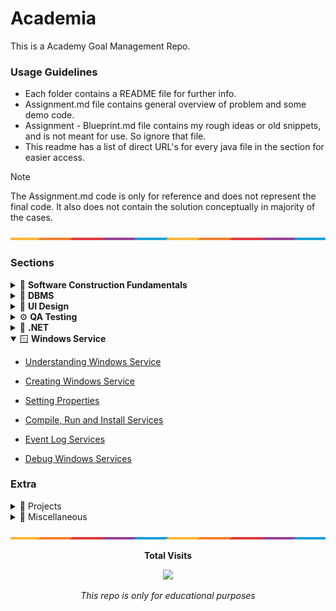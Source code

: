 # Academia
This is a Academy Goal Management Repo. <br>

### Usage Guidelines
- Each folder contains a README file for further info.
- Assignment.md file contains general overview of problem and some demo code.
- Assignment - Blueprint.md file contains my rough ideas or old snippets, and is not meant for use. So ignore that file.
- This readme has a list of direct URL's for every java file in the section for easier access.

> [!note]
> The Assignment.md code is only for reference and does not represent the final code.
> It also does not contain the solution conceptually in majority of the cases.

![](https://github.com/Gamedemons/Gamedemons/blob/main/Resources/waxline.png)

### Sections

<details>
<summary>🧩 <b>Software Construction Fundamentals</b></summary>
  
- [Shopping Cart](https://github.com/metacube-manthan-rajoria/Assignments/blob/main/001%20-%20Software%20Construction%20Fundamentals%20-%20GET/Chapter%20001%20-%20Software%20Construction%20Fundamental%20Overview/Assignment.java)

- [HexCalc](https://github.com/metacube-manthan-rajoria/Assignments/blob/main/001%20-%20Software%20Construction%20Fundamentals%20-%20GET/Chapter%20002%20-%20Static%20Checking%20and%20Code%20Review/Assignment%201/Assignment.java)

- [Job Scheduler](https://github.com/metacube-manthan-rajoria/Assignments/blob/main/001%20-%20Software%20Construction%20Fundamentals%20-%20GET/Chapter%20002%20-%20Static%20Checking%20and%20Code%20Review/Assignment%202/Assignment.java)

- [String Manipulation](https://github.com/metacube-manthan-rajoria/Assignments/blob/main/001%20-%20Software%20Construction%20Fundamentals%20-%20GET/Chapter%20003%20-%20Software%20Specifications/Assignment%201/Assignment.java)

- [Class Marksheet](https://github.com/metacube-manthan-rajoria/Assignments/blob/main/001%20-%20Software%20Construction%20Fundamentals%20-%20GET/Chapter%20003%20-%20Software%20Specifications/Assignment%202/Assignment.java)

- [Area Calculator](https://github.com/metacube-manthan-rajoria/Assignments/blob/main/001%20-%20Software%20Construction%20Fundamentals%20-%20GET/Chapter%20003%20-%20Software%20Specifications/Assignment%203/Assignment.java)

- [ArrOperation](https://github.com/metacube-manthan-rajoria/Assignments/blob/main/001%20-%20Software%20Construction%20Fundamentals%20-%20GET/Chapter%20004%20-%20Test%20Driven%20Development%20and%20Junit/ArrOperation.java)

- [MathOperations](https://github.com/metacube-manthan-rajoria/Assignments/blob/main/001%20-%20Software%20Construction%20Fundamentals%20-%20GET/Chapter%20005%20-%20Recursion/Assignment%201/MathOperations.java)

- [RecursiveSearch](https://github.com/metacube-manthan-rajoria/Assignments/blob/main/001%20-%20Software%20Construction%20Fundamentals%20-%20GET/Chapter%20005%20-%20Recursion/Assignment%202/RecursiveSearch.java)

- [ChessBoard](https://github.com/metacube-manthan-rajoria/Assignments/blob/main/001%20-%20Software%20Construction%20Fundamentals%20-%20GET/Chapter%20005%20-%20Recursion/Assignment%203/ChessBoard.java)

- [IntSet](https://github.com/metacube-manthan-rajoria/Assignments/blob/main/001%20-%20Software%20Construction%20Fundamentals%20-%20GET/Chapter%20006%20-%20Abstract%20and%20Concrete%20Data%20Types/Assignment%201/Assignment.java)

- [PolyOperation](https://github.com/metacube-manthan-rajoria/Assignments/blob/main/001%20-%20Software%20Construction%20Fundamentals%20-%20GET/Chapter%20006%20-%20Abstract%20and%20Concrete%20Data%20Types/Assignment%202/Assignment.java)

- [Matrix](https://github.com/metacube-manthan-rajoria/Assignments/blob/main/001%20-%20Software%20Construction%20Fundamentals%20-%20GET/Chapter%20007%20-%20Using%20Invariants%20in%20Design%20and%20Implementation%20of%20ADTs/Matrix.java)

- [Organization](https://github.com/metacube-manthan-rajoria/Assignments/blob/main/001%20-%20Software%20Construction%20Fundamentals%20-%20GET/Chapter%20008%20-%20Inheritance%20and%20Composition/Organization.java)

- [Shape Factory](https://github.com/metacube-manthan-rajoria/Assignments/blob/main/001%20-%20Software%20Construction%20Fundamentals%20-%20GET/Chapter%20009%20-%20Factory%20For%20ADT/Main.java)
</details>

<details>
<summary>💾 <b>DBMS</b></summary>

- [StoreFront ER Diagram](https://github.com/metacube-manthan-rajoria/Assignments/blob/main/002%20-%20DBMS/Chapter%20001%20-%20Introduction%20to%20DBMS/StoreFront.svg)

- [StoreFront Database Queries](https://github.com/metacube-manthan-rajoria/Assignments/blob/main/002%20-%20DBMS/Chapter%20002%20-%20SQL%20Commands%20%26%20Joins/README.md)

- [StoreFront JDBC](https://github.com/metacube-manthan-rajoria/Assignments/blob/main/002%20-%20DBMS/Chapter%20003%20-%20JDBC/JDBC/app/src/main/java/jdbc/App.java)

- [StoreFront Queries](https://github.com/metacube-manthan-rajoria/Assignments/blob/main/002%20-%20DBMS/Chapter%20004%20-%20SQL%20Constraints%2C%20Functions%20%26%20Views/Queries.sql)

- [StoreFront StoredProcedures](https://github.com/metacube-manthan-rajoria/Assignments/blob/main/002%20-%20DBMS/Chapter%20005%20-%20Best%20Practices%20%26%20Implementation/Queries.sql)

</details>

<details>
<summary>📰 <b>UI Design</b></summary>

- [Metacube Parking System (HTML)](https://github.com/metacube-manthan-rajoria/GET_003_Chapter_001/tree/Chapter_001)

- [Metacube Parking System (CSS)](https://github.com/metacube-manthan-rajoria/GET_003_Chapter_001/tree/Chapter_002)

- [Weather App](https://github.com/metacube-manthan-rajoria/GET_003_Chapter_003/)

- [Blog Post](https://github.com/metacube-manthan-rajoria/GET_003_Chapter_004)

- [Dashboard](https://github.com/metacube-manthan-rajoria/GET_003_Chapter_005)

- [Metacube Parking System (JavaScript)](https://github.com/metacube-manthan-rajoria/GET_003_Chapter_001/tree/Chapter_006)

- [Metacube Parking System (ECMAScript)](https://github.com/metacube-manthan-rajoria/GET_003_Chapter_001/tree/Chapter_007)

- [NPM Project Creation](https://github.com/metacube-manthan-rajoria/GET_003_Chapter_008)

- [Metacube Parking System (TypeScript)](https://github.com/metacube-manthan-rajoria/GET_003_Chapter_009)

- [Kanban - React 1](https://github.com/metacube-manthan-rajoria/GET_003_Chapter_010/tree/ab0287ec0f9f1cebb370232ffbf92a78fb48dced)

- [Kanban - React 2](https://github.com/metacube-manthan-rajoria/GET_003_Chapter_010)

</details>

<details>
<summary>⚙️ <b>QA Testing</b></summary>

- [Testing Concepts](https://github.com/metacube-manthan-rajoria/Assignments/tree/main/004%20-%20QA%20Testing/Chapter%20001%20-%20Testing%20Concepts)

- [Test Automation](https://github.com/metacube-manthan-rajoria/Assignments/tree/main/004%20-%20QA%20Testing/Chapter%20002%20-%20Test%20Automation)

</details>

<details>
<summary>🥅 <b>.NET</b></summary>

- [Fundamentals of .NET](https://github.com/metacube-manthan-rajoria/Assignments/blob/main/006%20-%20DOTNET/Chapter%20001%20-%20Introduction/Assignment%20001%20-%20Fundamentals%20of%20.NET/Assignment.md)

- [Console Application](https://github.com/metacube-manthan-rajoria/Assignments/tree/main/006%20-%20DOTNET/Chapter%20001%20-%20Introduction/Assignment%20002%20-%20Console%20Application)

- [Zoo Management](https://github.com/metacube-manthan-rajoria/Assignments/tree/main/006%20-%20DOTNET/Chapter%20002%20-%20Basics/Assignment%20002%20-%20C%23%20OOP)

- [Partial Classes](https://github.com/metacube-manthan-rajoria/Assignments/blob/main/006%20-%20DOTNET/Chapter%20003%20-%20Intermediate%201/Assignment%20001%20-%20Partial%20Classes/Assignment.md)

- [Generics](https://github.com/metacube-manthan-rajoria/Assignments/tree/main/006%20-%20DOTNET/Chapter%20003%20-%20Intermediate%201/Assignment%20002%20-%20Generics)

- [Extension Methods](https://github.com/metacube-manthan-rajoria/Assignments/tree/main/006%20-%20DOTNET/Chapter%20003%20-%20Intermediate%201/Assignment%20003%20-%20Extension%20Methods)

- [Delegates](https://github.com/metacube-manthan-rajoria/Assignments/tree/main/006%20-%20DOTNET/Chapter%20003%20-%20Intermediate%201/Assignment%20004%20-%20Delegates)

- [Anonymous Methods](https://github.com/metacube-manthan-rajoria/Assignments/tree/main/006%20-%20DOTNET/Chapter%20003%20-%20Intermediate%201/Assignment%20005%20-%20Anonymous%20Methods)

- [MetaUser](https://github.com/metacube-manthan-rajoria/Assignments/tree/main/006%20-%20DOTNET/Chapter%20005%20-%20ASP.NET%20MVC/Assignment%20001%20-%20Introduction)

- [Friendly (Models, Views, Controller, Validation, Application, Exception Handling)](https://github.com/metacube-manthan-rajoria/Friendly)

- [Garbage Collection](https://github.com/metacube-manthan-rajoria/Assignments/tree/main/006%20-%20DOTNET/Chapter%20004%20-%20Intermediate%202/Assignment%20002%20-%20Garbage%20Collection)

- [Data Serialization](https://github.com/metacube-manthan-rajoria/EmployeeSerializer)

- [Reflection](https://github.com/metacube-manthan-rajoria/Assignments/blob/main/006%20-%20DOTNET/Chapter%20004%20-%20Intermediate%202/Assignment%20004%20-%20Reflection/ReflectionConsole)

- [SQL Server 1](https://github.com/metacube-manthan-rajoria/Assignments/blob/main/006%20-%20DOTNET/Chapter%20006%20-%20SQL%20Server%201)

- [SQL Functions and Procedures](https://github.com/metacube-manthan-rajoria/Assignments/tree/main/006%20-%20DOTNET/Chapter%20007%20-%20SQL%20Server%202/Assignment%20001%20-%20Functions%20and%20Procedures)

- [SQL Temp Tables](https://github.com/metacube-manthan-rajoria/Assignments/tree/main/006%20-%20DOTNET/Chapter%20007%20-%20SQL%20Server%202/Assignment%20002%20-%20Temp%20Table)

- [SQL CTE](https://github.com/metacube-manthan-rajoria/Assignments/tree/main/006%20-%20DOTNET/Chapter%20007%20-%20SQL%20Server%202/Assignment%20003%20-%20CTE)

- [SQL Cursors](https://github.com/metacube-manthan-rajoria/Assignments/tree/main/006%20-%20DOTNET/Chapter%20007%20-%20SQL%20Server%202/Assignment%20004%20-%20Cursors)

- [SQL Ranking Functions](https://github.com/metacube-manthan-rajoria/Assignments/tree/main/006%20-%20DOTNET/Chapter%20007%20-%20SQL%20Server%202/Assignment%20005%20-%20Ranking%20Functions)

- [SQL Control Flow Keywords](https://github.com/metacube-manthan-rajoria/Assignments/tree/main/006%20-%20DOTNET/Chapter%20007%20-%20SQL%20Server%202/Assignment%20006%20-%20Control%20Flow%20Keywords)

- [SQL Aggregate Functions](https://github.com/metacube-manthan-rajoria/Assignments/tree/main/006%20-%20DOTNET/Chapter%20007%20-%20SQL%20Server%202/Assignment%20007%20-%20Aggregate%20Functions)

- [SQL Data Client](https://github.com/metacube-manthan-rajoria/Bookworm/tree/f9da16eae80c1a33fcd9f7e2a9098674f9fe34c2)

- [ADO.NET Basics](https://github.com/metacube-manthan-rajoria/Bookworm/tree/f9da16eae80c1a33fcd9f7e2a9098674f9fe34c2)

- [ADO.NET System.Data Namespace](https://github.com/metacube-manthan-rajoria/Assignments/tree/main/006%20-%20DOTNET/Chapter%20008%20-%20ADO.NET/Assignment%20002%20-%20System.Data%20Namespace)

- [ADO.NET Accessing Data in Connected Environment](https://github.com/metacube-manthan-rajoria/Assignments/tree/main/006%20-%20DOTNET/Chapter%20008%20-%20ADO.NET/Assignment%20003%20-%20Accessing%20Data%20in%20Connected%20Environment)

- [ADO.NET Accessing Data in Disconnected Environment](https://github.com/metacube-manthan-rajoria/Assignments/tree/main/006%20-%20DOTNET/Chapter%20008%20-%20ADO.NET/Assignment%20004%20-%20Accessing%20Data%20in%20Disconnected%20Environment)

- [ADO.NET Stored Procedure](https://github.com/metacube-manthan-rajoria/Assignments/tree/main/006%20-%20DOTNET/Chapter%20008%20-%20ADO.NET/Assignment%20005%20-%20Stored%20Procedure)

- [ADO.NET Transactions](https://github.com/metacube-manthan-rajoria/Assignments/tree/main/006%20-%20DOTNET/Chapter%20008%20-%20ADO.NET/Assignment%20006%20-%20Transactions)

- [LINQ Basics](https://github.com/metacube-manthan-rajoria/Assignments/tree/main/006%20-%20DOTNET/Chapter%20009%20-%20LINQ/Assignment%20001%20-%20Basics)

- [LINQ Query Operator](https://github.com/metacube-manthan-rajoria/Assignments/tree/main/006%20-%20DOTNET/Chapter%20009%20-%20LINQ/Assignment%20003%20-%20Query%20Operator)

- [LINQ to Objects](https://github.com/metacube-manthan-rajoria/Assignments/tree/main/006%20-%20DOTNET/Chapter%20009%20-%20LINQ/Assignment%20004%20-%20LINQ%20to%20Objects)

- [LINQ to XML](https://github.com/metacube-manthan-rajoria/Assignments/tree/main/006%20-%20DOTNET/Chapter%20009%20-%20LINQ/Assignment%20005%20-%20LINQ%20to%20XML)

- [LINQ to SQL](https://github.com/metacube-manthan-rajoria/Assignments/tree/main/006%20-%20DOTNET/Chapter%20009%20-%20LINQ/Assignment%20006%20-%20LINQ%20to%20SQL)


- [Web API - Introduction to Web Api](https://github.com/metacube-manthan-rajoria/Assignments/tree/main/006%20-%20DOTNET/Chapter%20010%20-%20ASP.NET%20Web%20API/Assignment%20001%20-%20Introduction%20to%20Web%20API)

- [Web API - Web and HTTP](https://github.com/metacube-manthan-rajoria/Assignments/tree/main/006%20-%20DOTNET/Chapter%20010%20-%20ASP.NET%20Web%20API/Assignment%20002%20-%20Web%20and%20HTTP)

- [Web API - Model Binding and Validation](https://github.com/metacube-manthan-rajoria/Assignments/tree/main/006%20-%20DOTNET/Chapter%20010%20-%20ASP.NET%20Web%20API/Assignment%20003%20-%20Model%20Binding%20and%20Validation)

- [Web API - Media Formatter](https://github.com/metacube-manthan-rajoria/Assignments/tree/main/006%20-%20DOTNET/Chapter%20010%20-%20ASP.NET%20Web%20API/Assignment%20004%20-%20Media%20Formatters)

- [Web API - Routing](https://github.com/metacube-manthan-rajoria/Assignments/tree/main/006%20-%20DOTNET/Chapter%20010%20-%20ASP.NET%20Web%20API/Assignment%20005%20-%20Routing)

- [Web API - Hosting](https://github.com/metacube-manthan-rajoria/Assignments/tree/main/006%20-%20DOTNET/Chapter%20010%20-%20ASP.NET%20Web%20API/Assignment%20006%20-%20Hosting)

- [Web API - Consuming API using jQuery](https://github.com/metacube-manthan-rajoria/Assignments/tree/main/006%20-%20DOTNET/Chapter%20010%20-%20ASP.NET%20Web%20API/Assignment%20007%20-%20Consuming%20Web%20API)

</details>

<details open>
<summary>🪟 <b>Windows Service</b></summary>

- [Understanding Windows Service](https://github.com/metacube-manthan-rajoria/Assignments/tree/main/007%20-%20Windows%20Service/Chapter%20001%20-%20Understanding%20Windows%20Service)

- [Creating Windows Service](https://github.com/metacube-manthan-rajoria/Assignments/tree/main/007%20-%20Windows%20Service/Chapter%20002%20-%20Creating%20Windows%20Service)

- [Setting Properties](https://github.com/metacube-manthan-rajoria/Assignments/tree/main/007%20-%20Windows%20Service/Chapter%20003%20-%20Setting%20Properties)

- [Compile, Run and Install Services](https://github.com/metacube-manthan-rajoria/Assignments/tree/main/007%20-%20Windows%20Service/Chapter%20004%20-%20Compile%2C%20Run%20and%20Install%20Services)

- [Event Log Services](https://github.com/metacube-manthan-rajoria/Assignments/tree/main/007%20-%20Windows%20Service/Chapter%20005%20-%20Event%20Log%20Services)

- [Debug Windows Services](https://github.com/metacube-manthan-rajoria/Assignments/tree/main/007%20-%20Windows%20Service/Chapter%20006%20-%20Debug%20Windows%20Services)

</details>

### Extra

<details>
<summary>🤖 Projects</summary>

- [Bookworm](https://github.com/metacube-manthan-rajoria/Bookworm)
  
</details>

<details>
<summary>🎃 Miscellaneous</summary>

- [Backups](https://github.com/metacube-manthan-rajoria/Extras)

- [Slides](https://github.com/metacube-manthan-rajoria/Slides)

- [Libraries](https://github.com/metacube-manthan-rajoria/Libraries)

</details>

![](https://github.com/Gamedemons/Gamedemons/blob/main/Resources/waxline.png)

<p align="center">
    <b>Total Visits</b>
</p>
<p align="center">
  <a href="https://github.com/Gamedemons/Gamedemons">
    <img src="https://count.getloli.com/@metacube-manthan?name=metacube-manthan&theme=booru-helltaker&padding=7&offset=0&align=top&scale=1.1&pixelated=0&darkmode=auto"/>
  </a>
</p>
<p align="center">
    <i>This repo is only for educational purposes</i>
</p>
